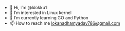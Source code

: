 - 👋 Hi, I’m @ldokku1
- 👀 I’m interested in Linux kernel 
- 🌱 I’m currently learning GO and Python
- 📫 How to reach me lokanadhamyadav786@gmail.com

<!---
ldokku1/ldokku1 is a ✨ special ✨ repository because its `README.md` (this file) appears on your GitHub profile.
You can click the Preview link to take a look at your changes.
--->
